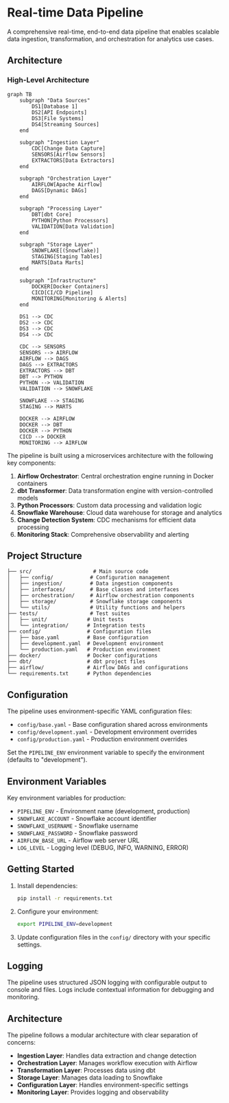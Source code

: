 # Real-time Data Pipeline

A comprehensive real-time, end-to-end data pipeline that enables scalable data ingestion, transformation, and orchestration for analytics use cases.

## Architecture

### High-Level Architecture

```mermaid
graph TB
    subgraph "Data Sources"
        DS1[Database 1]
        DS2[API Endpoints]
        DS3[File Systems]
        DS4[Streaming Sources]
    end
    
    subgraph "Ingestion Layer"
        CDC[Change Data Capture]
        SENSORS[Airflow Sensors]
        EXTRACTORS[Data Extractors]
    end
    
    subgraph "Orchestration Layer"
        AIRFLOW[Apache Airflow]
        DAGS[Dynamic DAGs]
    end
    
    subgraph "Processing Layer"
        DBT[dbt Core]
        PYTHON[Python Processors]
        VALIDATION[Data Validation]
    end
    
    subgraph "Storage Layer"
        SNOWFLAKE[(Snowflake)]
        STAGING[Staging Tables]
        MARTS[Data Marts]
    end
    
    subgraph "Infrastructure"
        DOCKER[Docker Containers]
        CICD[CI/CD Pipeline]
        MONITORING[Monitoring & Alerts]
    end
    
    DS1 --> CDC
    DS2 --> CDC
    DS3 --> CDC
    DS4 --> CDC
    
    CDC --> SENSORS
    SENSORS --> AIRFLOW
    AIRFLOW --> DAGS
    DAGS --> EXTRACTORS
    EXTRACTORS --> DBT
    DBT --> PYTHON
    PYTHON --> VALIDATION
    VALIDATION --> SNOWFLAKE
    
    SNOWFLAKE --> STAGING
    STAGING --> MARTS
    
    DOCKER --> AIRFLOW
    DOCKER --> DBT
    DOCKER --> PYTHON
    CICD --> DOCKER
    MONITORING --> AIRFLOW
```

The pipeline is built using a microservices architecture with the following key components:

1. **Airflow Orchestrator**: Central orchestration engine running in Docker containers
2. **dbt Transformer**: Data transformation engine with version-controlled models
3. **Python Processors**: Custom data processing and validation logic
4. **Snowflake Warehouse**: Cloud data warehouse for storage and analytics
5. **Change Detection System**: CDC mechanisms for efficient data processing
6. **Monitoring Stack**: Comprehensive observability and alerting

## Project Structure

```
├── src/                    # Main source code
│   ├── config/            # Configuration management
│   ├── ingestion/         # Data ingestion components
│   ├── interfaces/        # Base classes and interfaces
│   ├── orchestration/     # Airflow orchestration components
│   ├── storage/           # Snowflake storage components
│   └── utils/             # Utility functions and helpers
├── tests/                 # Test suites
│   ├── unit/             # Unit tests
│   └── integration/      # Integration tests
├── config/               # Configuration files
│   ├── base.yaml         # Base configuration
│   ├── development.yaml  # Development environment
│   └── production.yaml   # Production environment
├── docker/               # Docker configurations
├── dbt/                  # dbt project files
├── airflow/              # Airflow DAGs and configurations
└── requirements.txt      # Python dependencies
```

## Configuration

The pipeline uses environment-specific YAML configuration files:

- `config/base.yaml` - Base configuration shared across environments
- `config/development.yaml` - Development environment overrides
- `config/production.yaml` - Production environment overrides

Set the `PIPELINE_ENV` environment variable to specify the environment (defaults to "development").

## Environment Variables

Key environment variables for production:

- `PIPELINE_ENV` - Environment name (development, production)
- `SNOWFLAKE_ACCOUNT` - Snowflake account identifier
- `SNOWFLAKE_USERNAME` - Snowflake username
- `SNOWFLAKE_PASSWORD` - Snowflake password
- `AIRFLOW_BASE_URL` - Airflow web server URL
- `LOG_LEVEL` - Logging level (DEBUG, INFO, WARNING, ERROR)

## Getting Started

1. Install dependencies:
   ```bash
   pip install -r requirements.txt
   ```

2. Configure your environment:
   ```bash
   export PIPELINE_ENV=development
   ```

3. Update configuration files in the `config/` directory with your specific settings.

## Logging

The pipeline uses structured JSON logging with configurable output to console and files. Logs include contextual information for debugging and monitoring.

## Architecture

The pipeline follows a modular architecture with clear separation of concerns:

- **Ingestion Layer**: Handles data extraction and change detection
- **Orchestration Layer**: Manages workflow execution with Airflow
- **Transformation Layer**: Processes data using dbt
- **Storage Layer**: Manages data loading to Snowflake
- **Configuration Layer**: Handles environment-specific settings
- **Monitoring Layer**: Provides logging and observability